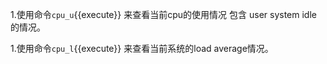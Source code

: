 1.使用命令`cpu_u`{{execute}} 来查看当前cpu的使用情况
包含 user system  idle 的情况。

1.使用命令`cpu_l`{{execute}} 来查看当前系统的load average情况。